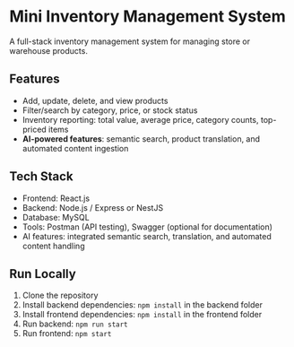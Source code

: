 # Mini Inventory Management System

A full-stack inventory management system for managing store or warehouse products.

## Features
- Add, update, delete, and view products
- Filter/search by category, price, or stock status
- Inventory reporting: total value, average price, category counts, top-priced items
- **AI-powered features**: semantic search, product translation, and automated content ingestion

## Tech Stack
- Frontend: React.js
- Backend: Node.js / Express or NestJS
- Database: MySQL
- Tools: Postman (API testing), Swagger (optional for documentation)
- AI features: integrated semantic search, translation, and automated content handling

## Run Locally
1. Clone the repository
2. Install backend dependencies: `npm install` in the backend folder
3. Install frontend dependencies: `npm install` in the frontend folder
4. Run backend: `npm run start`
5. Run frontend: `npm start`
